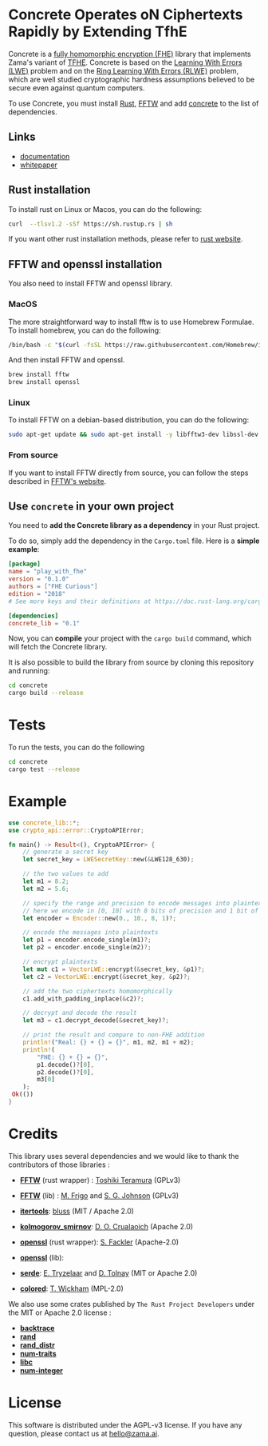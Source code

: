 # Concrete Operates oN Ciphertexts Rapidly by Extending TfhE

Concrete is a [fully homomorphic encryption (FHE)](https://en.wikipedia.org/wiki/Homomorphic_encryption) library that implements Zama's variant of [TFHE](https://eprint.iacr.org/2018/421.pdf).
Concrete is based on the [Learning With Errors (LWE)](https://cims.nyu.edu/~regev/papers/lwesurvey.pdf) problem and on the [Ring Learning With Errors (RLWE)](https://eprint.iacr.org/2012/230.pdf) problem, which are well studied cryptographic hardness assumptions believed to be secure even against quantum computers.

To use Concrete, you must install [Rust](https://www.rust-lang.org), [FFTW](http://www.fftw.org) and add [concrete](https://github.com/zama-ai/concrete) to the list of dependencies.

## Links

- [documentation](https://concrete.zama.ai)
- [whitepaper](http://whitepaper.zama.ai)

## Rust installation

To install rust on Linux or Macos, you can do the following:

```bash
curl  --tlsv1.2 -sSf https://sh.rustup.rs | sh
```

If you want other rust installation methods, please refer to [rust website](https://forge.rust-lang.org/infra/other-installation-methods.html).

## FFTW and openssl installation

You also need to install FFTW and openssl library.

### MacOS

The more straightforward way to install fftw is to use Homebrew Formulae. To install homebrew, you can do the following:

```bash
/bin/bash -c "$(curl -fsSL https://raw.githubusercontent.com/Homebrew/install/master/install.sh)"
```

And then install FFTW and openssl.

```bash
brew install fftw
brew install openssl
```

### Linux

To install FFTW on a debian-based distribution, you can do the following:

```bash
sudo apt-get update && sudo apt-get install -y libfftw3-dev libssl-dev
```

### From source

If you want to install FFTW directly from source, you can follow the steps described in [FFTW's website](http://www.fftw.org/fftw2_doc/fftw_6.html).

## Use `concrete` in your own project

You need to **add the Concrete library as a dependency** in your Rust project.

To do so, simply add the dependency in the `Cargo.toml` file.
Here is a **simple example**:

```toml
[package]
name = "play_with_fhe"
version = "0.1.0"
authors = ["FHE Curious"]
edition = "2018"
# See more keys and their definitions at https://doc.rust-lang.org/cargo/reference/manifest.html

[dependencies]
concrete_lib = "0.1"
```

Now, you can **compile** your project with the `cargo build` command, which will fetch the Concrete library.

It is also possible to build the library from source by cloning this repository and running:

```bash
cd concrete
cargo build --release
```

# Tests

To run the tests, you can do the following

```bash
cd concrete
cargo test --release
```

# Example

```rust
use concrete_lib::*;
use crypto_api::error::CryptoAPIError;

fn main() -> Result<(), CryptoAPIError> {
    // generate a secret key
    let secret_key = LWESecretKey::new(&LWE128_630);

    // the two values to add
    let m1 = 8.2;
    let m2 = 5.6;

    // specify the range and precision to encode messages into plaintexts
    // here we encode in [0, 10[ with 8 bits of precision and 1 bit of padding
    let encoder = Encoder::new(0., 10., 8, 1)?;

    // encode the messages into plaintexts
    let p1 = encoder.encode_single(m1)?;
    let p2 = encoder.encode_single(m2)?;

    // encrypt plaintexts
    let mut c1 = VectorLWE::encrypt(&secret_key, &p1)?;
    let c2 = VectorLWE::encrypt(&secret_key, &p2)?;

    // add the two ciphertexts homomorphically
    c1.add_with_padding_inplace(&c2)?;

    // decrypt and decode the result
    let m3 = c1.decrypt_decode(&secret_key)?;

    // print the result and compare to non-FHE addition
    println!("Real: {} + {} = {}", m1, m2, m1 + m2);
    println!(
        "FHE: {} + {} = {}",
        p1.decode()?[0],
        p2.decode()?[0],
        m3[0]
    );
 Ok(())
}
```

# Credits

This library uses several dependencies and we would like to thank the contributors of those libraries :

- [**FFTW**](https://crates.io/crates/fftw) (rust wrapper) : [Toshiki Teramura](https://github.com/termoshtt) (GPLv3)
- [**FFTW**](http://www.fftw.org) (lib) : [M. Frigo](http://www.fftw.org/~athena/) and [S. G. Johnson](http://math.mit.edu/~stevenj/) (GPLv3)
- [**itertools**](https://crates.io/crates/itertools): [bluss](https://github.com/bluss) (MIT / Apache 2.0)
- [**kolmogorov_smirnov**](https://crates.io/crates/kolmogorov_smirnov): [D. O. Crualaoich](https://github.com/daithiocrualaoich) (Apache 2.0)
- [**openssl**](https://crates.io/crates/openssl) (rust wrapper): [S. Fackler](https://github.com/sfackler) (Apache-2.0)
- [**openssl**](https://www.openssl.org) (lib):

- [**serde**](https://crates.io/crates/serde): [E. Tryzelaar](https://github.com/erickt) and [D. Tolnay](https://github.com/dtolnay) (MIT or Apache 2.0)
- [**colored**](https://crates.io/crates/colored): [T. Wickham](https://github.com/mackwic) (MPL-2.0)

We also use some crates published by `The Rust Project Developers` under the MIT or Apache 2.0 license :

- [**backtrace**](https://crates.io/crates/backtrace)
- [**rand**](https://crates.io/crates/rand)
- [**rand_distr**](https://crates.io/crates/rand_distr)
- [**num-traits**](https://crates.io/crates/num-traits)
- [**libc**](https://crates.io/crates/libc)
- [**num-integer**](https://crates.io/crates/num-integer)

# License

This software is distributed under the AGPL-v3 license. If you have any question, please contact us at hello@zama.ai.
